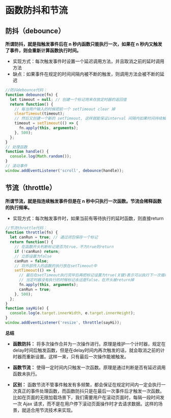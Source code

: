 # 函数防抖和节流

## 防抖（debounce）

**所谓防抖，就是指触发事件后在 n 秒内函数只能执行一次，如果在 n 秒内又触发了事件，则会重新计算函数执行时间。**

* 实现方式：每次触发事件时设置一个延迟调用方法，并且取消之前的延时调用方法
* 缺点：如果事件在规定的时间间隔内被不断的触发，则调用方法会被不断的延迟

```js
//防抖debounce代码：
function debounce(fn) {
  let timeout = null; // 创建一个标记用来存放定时器的返回值
  return function() {
    // 每当用户输入的时候把前一个 setTimeout clear 掉
    clearTimeout(timeout);
    // 然后又创建一个新的 setTimeout, 这样就能保证interval 间隔内如果时间持续触发，就不会执行 fn 函数
    timeout = setTimeout(() => {
      fn.apply(this, arguments);
    }, 500);
  };
}
// 处理函数
function handle() {
  console.log(Math.random());
}
// 滚动事件
window.addEventListener('scroll', debounce(handle));
```

## 节流（throttle）

**所谓节流，就是指连续触发事件但是在 n 秒中只执行一次函数。节流会稀释函数的执行频率。**

* 实现方式：每次触发事件时，如果当前有等待执行的延时函数，则直接return

```js
//节流throttle代码：
function throttle(fn) {
  let canRun = true; // 通过闭包保存一个标记
  return function() {
    // 在函数开头判断标记是否为true，不为true则return
    if (!canRun) return;
    // 立即设置为false
    canRun = false;
    // 将外部传入的函数的执行放在setTimeout中
    setTimeout(() => {
      // 最后在setTimeout执行完毕后再把标记设置为true(关键)表示可以执行下一次循环了。
      // 当定时器没有执行的时候标记永远是false，在开头被return掉
      fn.apply(this, arguments);
      canRun = true;
    }, 500);
  };
}
function sayHi(e) {
  console.log(e.target.innerWidth, e.target.innerHeight);
}
window.addEventListener('resize', throttle(sayHi));
```

**总结**

+ **函数防抖：**
  将多次操作合并为一次操作进行。原理是维护一个计时器，规定在delay时间后触发函数，但是在delay时间内再次触发的话，就会取消之前的计时器而重新设置。这样一来，只有最后一次操作能被触发。

+ **函数节流：**
  使得一定时间内只触发一次函数。原理是通过判断是否有延迟调用函数未执行。

+ **区别：**
  函数节流不管事件触发有多频繁，都会保证在规定时间内一定会执行一次真正的事件处理函数，而函数防抖只是在最后一次事件后才触发一次函数。 比如在页面的无限加载场景下，我们需要用户在滚动页面时，每隔一段时间发一次 Ajax 请求，而不是在用户停下滚动页面操作时才去请求数据。这样的场景，就适合用节流技术来实现。


 
 <comment-comment/> 
 